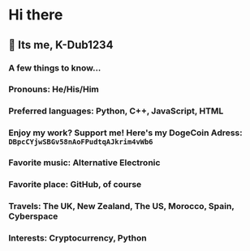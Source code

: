  
# Hi there 
## 👋 Its me, K-Dub1234
### A few things to know...
### Pronouns: He/His/Him
### Preferred languages: Python, C++, JavaScript, HTML
### Enjoy my work? Support me! Here's my DogeCoin Adress: `DBpcCYjwSBGv58nAoFPudtqAJkrim4vWb6`
### Favorite music: Alternative Electronic
### Favorite place: GitHub, of course
### Travels: The UK, New Zealand, The US, Morocco, Spain, Cyberspace
### Interests: Cryptocurrency, Python
